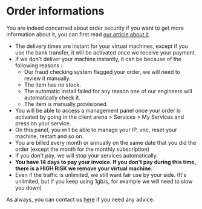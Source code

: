 # Order informations

You are indeed concerned about order security if you want to get more information about it, you can first read [our article about it](./order-security.md).

-   The delivery times are instant for your virtual machines, except if you use the bank transfer, it will be activated once we receive your payment.
-   If we don't deliver your machine instantly, it can be because of the following reasons :
    - Our fraud checking system flagged your order, we will need to review it manually.
    - The item has no stock.
    - The automatic install failed for any reason one of our engineers will automatically check it.
    - The item is manually provisioned.
-   You will be able to access a management panel once your order is activated by going in the client arena > Services > My Services and press on your service.
-   On this panel, you will be able to manage your IP, vnc, reset your machine, restart and so on.
-   You are billed every month or annually on the same date that you did the order (except the month for the monthly subscription)
-   If you don't pay, we will stop your services automatically.
-   **You have 14 days to pay your invoice. If you don't pay during this time, there is a HIGH RISK we remove your virtual machine.**
-   Even if the traffic is unlimited, we still want fair use by your side. (It's unlimited, but if you keep using 1gb/s, for example we will need to slow you down)

As always, you can contact us [here](https://polisystems.ch/manager/contact.php) if you need any advice.
